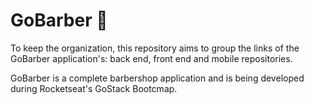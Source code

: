 # GoBarber :rocket:

To keep the organization, this repository aims to group the links of the GoBarber application's: back end, front end and mobile repositories.

GoBarber is a complete barbershop application and is being developed during Rocketseat's GoStack Bootcmap.
